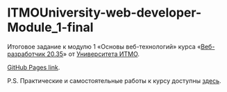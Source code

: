 # ITMOUniversity-web-developer-Module_1-final

Итоговое задание к модулю 1 «Основы веб-технологий» курса «[Веб-разработчик 20.35](https://design.itmo.ru/courses/web_developer_junior/)» от [Университета ИТМО](https://itmo.ru).

[GitHub Pages link](https://inventivespark.github.io/ITMOUniversity-web-developer-Module_1-final/).

P.S. Практические и самостоятельные работы к курсу доступны [здесь](https://github.com/InventiveSpark/ITMOUniversity-web-developer).